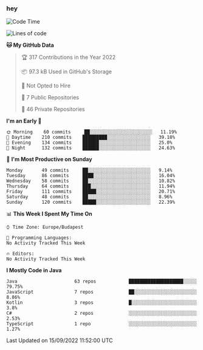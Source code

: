 ### hey

<!--START_SECTION:waka-->
![Code Time](http://img.shields.io/badge/Code%20Time-801%20hrs%2035%20mins-blue)

![Lines of code](https://img.shields.io/badge/From%20Hello%20World%20I%27ve%20Written-510%20Thousand%20lines%20of%20code-blue)

**🐱 My GitHub Data** 

> 🏆 317 Contributions in the Year 2022
 > 
> 📦 97.3 kB Used in GitHub's Storage 
 > 
> 🚫 Not Opted to Hire
 > 
> 📜 7 Public Repositories 
 > 
> 🔑 46 Private Repositories  
 > 
**I'm an Early 🐤** 

```text
🌞 Morning    60 commits     ██░░░░░░░░░░░░░░░░░░░░░░░   11.19% 
🌆 Daytime    210 commits    █████████░░░░░░░░░░░░░░░░   39.18% 
🌃 Evening    134 commits    ██████░░░░░░░░░░░░░░░░░░░   25.0% 
🌙 Night      132 commits    ██████░░░░░░░░░░░░░░░░░░░   24.63%

```
📅 **I'm Most Productive on Sunday** 

```text
Monday       49 commits     ██░░░░░░░░░░░░░░░░░░░░░░░   9.14% 
Tuesday      86 commits     ████░░░░░░░░░░░░░░░░░░░░░   16.04% 
Wednesday    58 commits     ██░░░░░░░░░░░░░░░░░░░░░░░   10.82% 
Thursday     64 commits     ███░░░░░░░░░░░░░░░░░░░░░░   11.94% 
Friday       111 commits    █████░░░░░░░░░░░░░░░░░░░░   20.71% 
Saturday     48 commits     ██░░░░░░░░░░░░░░░░░░░░░░░   8.96% 
Sunday       120 commits    █████░░░░░░░░░░░░░░░░░░░░   22.39%

```


📊 **This Week I Spent My Time On** 

```text
⌚︎ Time Zone: Europe/Budapest

💬 Programming Languages: 
No Activity Tracked This Week

🔥 Editors: 
No Activity Tracked This Week

```

**I Mostly Code in Java** 

```text
Java                     63 repos            ████████████████████░░░░░   79.75% 
JavaScript               7 repos             ██░░░░░░░░░░░░░░░░░░░░░░░   8.86% 
Kotlin                   3 repos             █░░░░░░░░░░░░░░░░░░░░░░░░   3.8% 
C#                       2 repos             ░░░░░░░░░░░░░░░░░░░░░░░░░   2.53% 
TypeScript               1 repo              ░░░░░░░░░░░░░░░░░░░░░░░░░   1.27%

```



 Last Updated on 15/09/2022 11:52:00 UTC
<!--END_SECTION:waka-->
